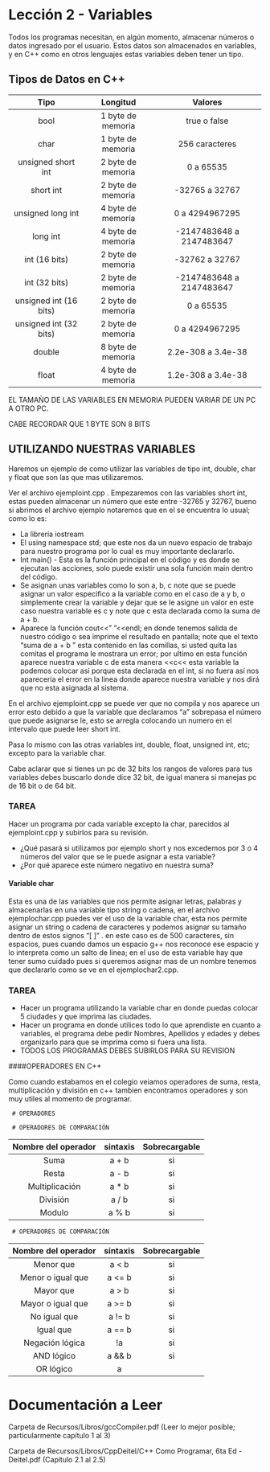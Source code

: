 # Lección 2 - Variables


Todos los programas necesitan, en algún momento, almacenar números o datos ingresado por el usuario. Estos datos son almacenados en variables, y en C++ como en otros lenguajes estas variables deben tener un tipo.  

## Tipos de Datos en C++

| Tipo			| Longitud	      | Valores			       |
|:---------------------:|:-------------------:|:------------------------------:|
| bool			| 1 byte de memoria   |      true o false	       |
| char		      	| 1 byte de memoria   |      256 caracteres	       |
| unsigned short int   	| 2 byte de memoria   | 	 0 a 65535	       |
| short int	       	| 2 byte de memoria   |  -32765   a   32767	       |
| unsigned long int    	| 4 byte de memoria   |    0      a      4294967295    |
| long int 	       	| 4 byte de memoria   |   -2147483648 a 2147483647     |
| int (16 bits)	       	| 2 byte de memoria   |     -32762 a 32767	       |
| int (32 bits)	       	| 2 byte de memoria   |  -2147483648 a 2147483647      |
| unsigned int (16 bits)| 2 byte de memoria   |     0  a  65535		       |
| unsigned int (32 bits)| 2 byte de memoria   |	 0  a 4294967295	       |
| double       	   	| 8 byte de memoria   |  2.2e-308  a  3.4e-38	       |
| float			| 4 byte de memoria   |  1.2e-308  a  3.4e-38  	       |

EL TAMAÑO DE LAS VARIABLES EN MEMORIA PUEDEN VARIAR DE UN PC A OTRO PC.
 
CABE RECORDAR QUE 1 BYTE SON 8 BITS 
   
## UTILIZANDO NUESTRAS VARIABLES

Haremos un ejemplo de como utilizar las variables de tipo int, double, char y float que son las que mas utilizaremos.  

Ver el archivo ejemploint.cpp . 
Empezaremos con las variables short int,  estas pueden almacenar un número que este entre -32765 y 32767, bueno si abrimos el archivo ejemplo notaremos que en el se encuentra lo usual; como lo es: 
 * La librería iostream
 * El using namespace std; que este nos da un nuevo espacio de trabajo para nuestro programa por lo cual es muy importante declararlo.
 * Int main()  - Esta es la función principal en el código y es donde se ejecutan las acciones, solo puede existir una sola función main dentro del código.
 * Se asignan unas variables como lo son a, b, c note que se puede asignar un valor especifico a la variable como en el caso de a y b, o simplemente crear la variable y dejar que se le asigne un valor en este caso nuestra variable es c y note que c esta declarada como la suma de a + b.
 * Aparece la función cout<<” ”<<endl; en donde tenemos salida de nuestro código o sea imprime el resultado en pantalla; note que el texto “suma de a + b ” esta contenido en las comillas, si usted quita las comitas el programa le mostrara un error; por ultimo en esta función aparece nuestra variable c de esta manera <<c<<  esta variable la podemos colocar así porque esta declarada en el int, si no fuera así nos aparecería el error en la linea donde aparece nuestra variable y nos dirá que no esta asignada al sistema.

En el archivo ejemploint.cpp se puede ver que no compila y nos aparece un error esto debido a que la variable que declaramos “a” sobrepasa el número que puede asignarse le,  esto se arregla colocando un numero en el intervalo que puede leer short int.

Pasa lo mismo con las otras variables int, double, float, unsigned int, etc; excepto para la variable char.

Cabe aclarar que si tienes un pc de 32 bits los rangos de valores para tus variables debes buscarlo donde dice 32 bit, de igual manera si manejas pc de 16 bit o de 64 bit.

### TAREA
Hacer un programa por cada variable excepto la char, parecidos al  ejemploint.cpp y subirlos para su revisión.	
 * ¿Qué pasará si utilizamos por ejemplo short y nos excedemos por 3 o 4 números del valor que se le puede asignar a esta variable?
 * ¿Por qué aparece este número negativo en nuestra suma?

#### Variable char

Esta es una de las variables que nos permite asignar letras, palabras y almacenarlas en una variable tipo string o cadena, en el archivo ejemplochar.cpp puedes ver el uso de la variable char, esta nos permite asignar un string o cadena de caracteres y podemos asignar su tamaño dentro de estos signos “[  ]” . en este caso es de 500 caracteres, sin espacios, pues cuando damos un espacio g++ nos reconoce ese espacio y lo interpreta como un salto de linea; en el uso de esta variable hay que tener sumo cuidado pues si queremos asignar mas de un nombre tenemos que declararlo como se ve en el ejemplochar2.cpp.


### TAREA
 * Hacer un programa utilizando la variable char en donde puedas colocar 5 ciudades y que imprima las ciudades.	
 * Hacer un programa en donde utilices todo lo que aprendiste en cuanto a variables, el programa debe pedir Nombres, Apellidos y edades y debes organizarlo para que se imprima como si fuera una lista.
 * TODOS LOS PROGRAMAS DEBES SUBIRLOS PARA SU REVISION


####OPERADORES EN C++

Como cuando estabamos en el colegio veiamos operadores de suma, resta, multiplicación y división en c++ tambien encontramos operadores y son muy utiles al momento de programar.

     # OPERADORES

     # OPERADORES DE COMPARACIÓN	       	  	          
|Nombre del operador  		    |  sintaxis         |   Sobrecargable  |
|:---------------------------------:|:-----------------:|:----------------:|   
| Suma	                            |  a + b            |      si	   |
| Resta         		    |  a - b		|      si	   |
| Multiplicación		    |  a * b		|      si	   |
| División			    |  a / b		|      si	   |
| Modulo 			    |  a % b		|      si	   |


     # OPERADORES DE COMPARACIÓN	       	  	          
|Nombre del operador  		    |  sintaxis         |   Sobrecargable  |
|:---------------------------------:|:-----------------:|:----------------:|   
| Menor que                         |  a < b            |      si	   |
| Menor o igual que		    |  a <= b		|      si	   |
| Mayor que			    |  a > b		|      si	   |
| Mayor o igual que		    |  a >= b		|      si	   |
| No igual que 			    |  a != b		|      si	   |
| Igual que 			    |  a == b		|      si	   |
| Negación lógica 		    |  !a   		|      si	   |
| AND lógico			    |  a && b		|      si	   |
| OR lógico			    |  a || b		|      si	   |		


Documentación a Leer
====================
Carpeta de Recursos/Libros/gccCompiler.pdf
(Leer lo mejor posible; particularmente capítulo 1 al 3)

Carpeta de Recursos/Libros/CppDeitel/C++ Como Programar, 6ta Ed - Deitel.pdf
(Capítulo 2.1 al 2.5)